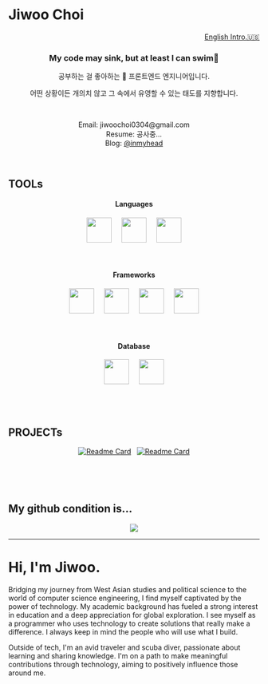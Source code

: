 # Jiwoo Choi

<p align="right"><a href="https://github.com/agnes0304#hi-im-jiwoo">English Intro.🇺🇸</a></p>

<h3 align="center">My code may sink, but at least I can swim🤿</h3>
<p align="center">공부하는 걸 좋아하는 🐥 프론트엔드 엔지니어입니다. </p>
<p align="center">어떤 상황이든 개의치 않고 그 속에서 유영할 수 있는 태도를 지향합니다.</p>

</br>
<div align="center">
<p>Email: jiwoochoi0304@gmail.com</br>
Resume: 공사중...</br>
Blog: <a href="https://velog.io/@inmyhead" target="_blank">@inmyhead</a></p>
</div>
</br>

## TOOLs

<h4 align="center">Languages</h4>
<div align="center">
<img height="50" width="50" src="https://cdn.simpleicons.org/javascript/#F7DF1E" />&nbsp;&nbsp;&nbsp;&nbsp;
<img height="50" width="50" src="https://cdn.simpleicons.org/typescript/#3178C6" />&nbsp;&nbsp;&nbsp;&nbsp;
<img height="50" width="50" src="https://cdn.simpleicons.org/python/#3776AB" />
</div>
</br>
</br>
<h4 align="center">Frameworks</h4>
<div align="center">
<img height="50" width="50" src="https://cdn.simpleicons.org/react/#61DAFB" />&nbsp;&nbsp;&nbsp;&nbsp;
<img height="50" width="50" src="https://cdn.simpleicons.org/next.js/black" />&nbsp;&nbsp;&nbsp;&nbsp;
<img height="50" width="50" src="https://cdn.simpleicons.org/flask/black" />&nbsp;&nbsp;&nbsp;&nbsp;
<img height="50" width="50" src="https://cdn.simpleicons.org/tailwindcss/#06B6D4" />
</div>
</br>
</br>
<h4 align="center">Database</h4>
<div align="center">
<img height="50" width="50" src="https://cdn.simpleicons.org/mysql/#4479A1" />&nbsp;&nbsp;&nbsp;&nbsp;
<img height="50" width="50" src="https://cdn.simpleicons.org/postgresql/#4169E1" />
</div>

</br>
</br>
</br>

## PROJECTs
<div align="center">
  
[![Readme Card](https://github-readme-stats.vercel.app/api/pin/?username=agnes0304&repo=GPTarot)](https://github.com/agnes0304/GPTarot)&nbsp;&nbsp;
[![Readme Card](https://github-readme-stats.vercel.app/api/pin/?username=agnes0304&repo=chronos-nextjs)](https://github.com/agnes0304/chronos-nextjs)

</div>

</br>
</br>
</br>

## My github condition is...
<div align="center">
<img src="https://github-readme-stats.vercel.app/api/top-langs/?username=agnes0304&layout=compact">
</div>

---

# Hi, I'm Jiwoo.

Bridging my journey from West Asian studies and political science to the world of computer science engineering, I find myself captivated by the power of technology. My academic background has fueled a strong interest in education and a deep appreciation for global exploration. I see myself as a programmer who uses technology to create solutions that really make a difference. I always keep in mind the people who will use what I build. 

Outside of tech, I'm an avid traveler and scuba diver, passionate about learning and sharing knowledge. I'm on a path to make meaningful contributions through technology, aiming to positively influence those around me.

</br>
</br>
</br>

